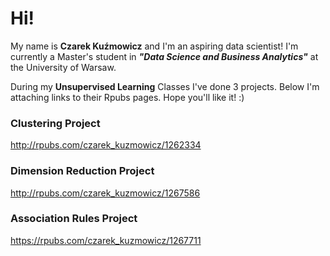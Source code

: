 # Hi!

My name is **Czarek Kuźmowicz** and I'm an aspiring data scientist!
I'm currently a Master's student in ***"Data Science and Business Analytics"*** at the University of Warsaw.

During my **Unsupervised Learning** Classes I've done 3 projects. Below I'm attaching links to their Rpubs pages.
Hope you'll like it! :)

### Clustering Project
http://rpubs.com/czarek_kuzmowicz/1262334


### Dimension Reduction Project
http://rpubs.com/czarek_kuzmowicz/1267586


### Association Rules Project
https://rpubs.com/czarek_kuzmowicz/1267711
